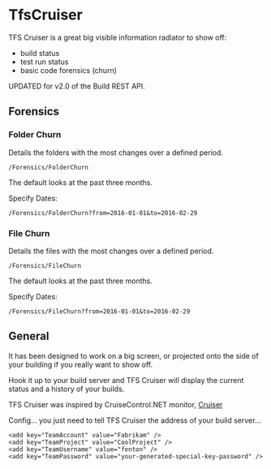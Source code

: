 # TfsCruiser

TFS Cruiser is a great big visible information radiator to show off:

 - build status
 - test run status
 - basic code forensics (churn)

UPDATED for v2.0 of the Build REST API.

## Forensics

### Folder Churn

Details the folders with the most changes over a defined period.

    /Forensics/FolderChurn

The default looks at the past three months.

Specify Dates:

    /Forensics/FolderChurn?from=2016-01-01&to=2016-02-29

### File Churn

Details the files with the most changes over a defined period.

    /Forensics/FileChurn

The default looks at the past three months.

Specify Dates:

    /Forensics/FileChurn?from=2016-01-01&to=2016-02-29

## General

It has been designed to work on a big screen, or projected onto the side of your building if you really want to show off.

Hook it up to your build server and TFS Cruiser will display the current status and a history of your builds.

TFS Cruiser was inspired by CruiseControl.NET monitor, [Cruiser](https://github.com/Steve-Fenton/Cruiser)

Config... you just need to tell TFS Cruiser the address of your build server...

    <add key="TeamAccount" value="Fabrikam" />
    <add key="TeamProject" value="CoolProject" />
    <add key="TeamUsername" value="fenton" />
    <add key="TeamPassword" value="your-generated-special-key-password" />


